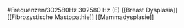 #Frequenzen/302580Hz
302580 Hz (E)
[[Breast Dysplasia]]
[[Fibrozystische Mastopathie]]
[[Mammadysplasie]]